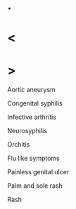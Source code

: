 # .

# <

# >

Aortic aneurysm

Congenital syphilis

Infective arthritis

Neurosyphilis

Orchitis

Flu like symptoms

Painless genital ulcer

Palm and sole rash

Rash
